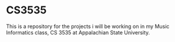 # CS3535
This is a repository for the projects i will be working on in my Music Informatics class, CS 3535 at Appalachian State University.

